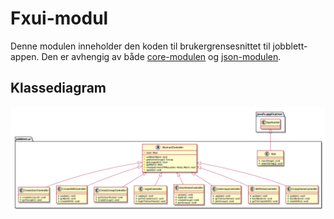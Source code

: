 # Fxui-modul
Denne modulen inneholder den koden til brukergrensesnittet til jobblett-appen. Den er avhengig av både [core-modulen](src/main/resources/jobblett/core) og [json-modulen](src/main/resources/jobblett/json).

## Klassediagram
![Klassediagram av core-modulen](/jobblett/pictures/classdiagramUI.png)

